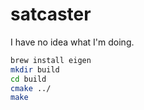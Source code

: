 satcaster
=========

I have no idea what I'm doing.

```sh
brew install eigen
mkdir build
cd build
cmake ../
make
```

